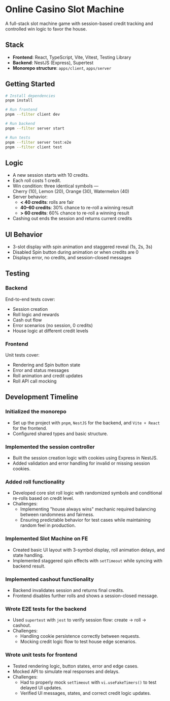 # Online Casino Slot Machine

A full-stack slot machine game with session-based credit tracking and controlled win logic to favor the house.

## Stack

- **Frontend**: React, TypeScript, Vite, Vitest, Testing Library
- **Backend**: NestJS (Express), Supertest
- **Monorepo structure**: `apps/client`, `apps/server`

## Getting Started

```bash
# Install dependencies
pnpm install

# Run frontend
pnpm --filter client dev

# Run backend
pnpm --filter server start

# Run tests
pnpm --filter server test:e2e
pnpm --filter client test
```

## Logic

- A new session starts with 10 credits.
- Each roll costs 1 credit.
- Win condition: three identical symbols —  
  Cherry (10), Lemon (20), Orange (30), Watermelon (40)
- Server behavior:
  - **< 40 credits**: rolls are fair
  - **40–60 credits**: 30% chance to re-roll a winning result
  - **> 60 credits**: 60% chance to re-roll a winning result
- Cashing out ends the session and returns current credits

## UI Behavior

- 3-slot display with spin animation and staggered reveal (1s, 2s, 3s)
- Disabled Spin button during animation or when credits are 0
- Displays error, no credits, and session-closed messages

## Testing

### Backend

End-to-end tests cover:

- Session creation
- Roll logic and rewards
- Cash out flow
- Error scenarios (no session, 0 credits)
- House logic at different credit levels

### Frontend

Unit tests cover:

- Rendering and Spin button state
- Error and status messages
- Roll animation and credit updates
- Roll API call mocking

## Development Timeline

### Initialized the monorepo
- Set up the project with `pnpm`, `NestJS` for the backend, and `Vite + React` for the frontend.
- Configured shared types and basic structure.

### Implemented the session controller
- Built the session creation logic with cookies using Express in NestJS.
- Added validation and error handling for invalid or missing session cookies.

### Added roll functionality
- Developed core slot roll logic with randomized symbols and conditional re-rolls based on credit level.
- Challenges:
    - Implementing "house always wins" mechanic required balancing between randomness and fairness.
    - Ensuring predictable behavior for test cases while maintaining random feel in production.

### Implemented Slot Machine on FE
- Created basic UI layout with 3-symbol display, roll animation delays, and state handling.
- Implemented staggered spin effects with `setTimeout` while syncing with backend result.

### Implemented cashout functionality
- Backend invalidates session and returns final credits.
- Frontend disables further rolls and shows a session-closed message.

### Wrote E2E tests for the backend
- Used `supertest` with `jest` to verify session flow: create → roll → cashout.
- Challenges:
    - Handling cookie persistence correctly between requests.
    - Mocking credit logic flow to test house edge scenarios.

### Wrote unit tests for frontend
- Tested rendering logic, button states, error and edge cases.
- Mocked API to simulate real responses and delays.
- Challenges:
    - Had to properly mock `setTimeout` with `vi.useFakeTimers()` to test delayed UI updates.
    - Verified UI messages, states, and correct credit logic updates.

